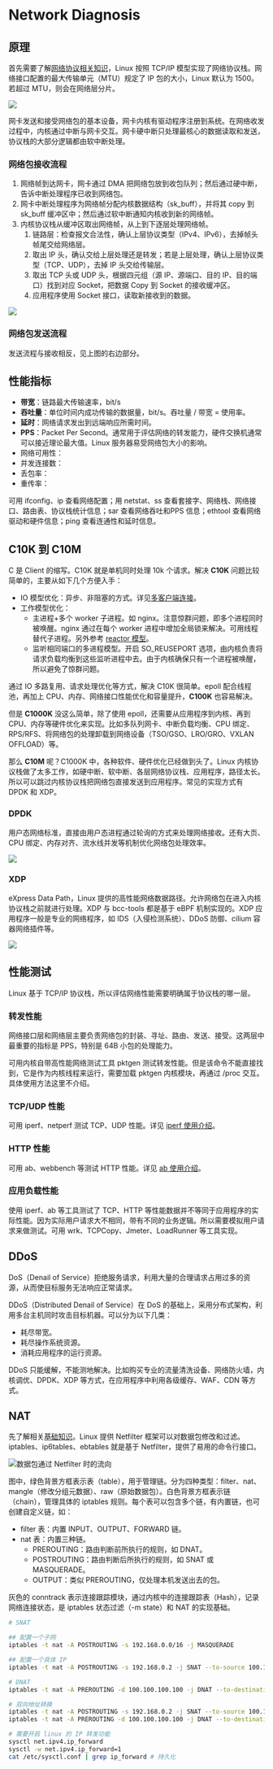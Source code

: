 # Network Diagnosis

## 原理

首先需要了解[网络协议相关知识](../network-protocol/)，Linux 按照 TCP/IP 模型实现了网络协议栈。网络接口配置的最大传输单元（MTU）规定了 IP 包的大小，Linux 默认为 1500。若超过 MTU，则会在网络层分片。

![](../../.gitbook/assets/image%20%28310%29.png)

网卡发送和接受网络包的基本设备，网卡内核有驱动程序注册到系统。在网络收发过程中，内核通过中断与网卡交互。网卡硬中断只处理最核心的数据读取和发送，协议栈的大部分逻辑都由软中断处理。

### 网络包接收流程

1. 网络帧到达网卡，网卡通过 DMA 把网络包放到收包队列；然后通过硬中断，告诉中断处理程序已收到网络包。
2. 网卡中断处理程序为网络帧分配内核数据结构（sk\_buff），并将其 copy 到 sk\_buff 缓冲区中；然后通过软中断通知内核收到新的网络帧。
3. 内核协议栈从缓冲区取出网络帧，从上到下逐层处理网络帧。
   1. 链路层：检查报文合法性，确认上层协议类型（IPv4、IPv6），去掉帧头帧尾交给网络层。
   2. 取出 IP 头，确认交给上层处理还是转发；若是上层处理，确认上层协议类型（TCP、UDP），去掉 IP 头交给传输层。
   3. 取出 TCP 头或 UDP 头，根据四元组（源 IP、源端口、目的 IP、目的端口）找到对应 Socket，把数据 Copy 到 Socket 的接收缓冲区。
   4. 应用程序使用 Socket 接口，读取新接收到的数据。

![](../../.gitbook/assets/image%20%28312%29.png)

### 网络包发送流程

发送流程与接收相反，见上图的右边部分。

## 性能指标

* **带宽**：链路最大传输速率，bit/s
* **吞吐量**：单位时间内成功传输的数据量，bit/s。吞吐量 / 带宽 = 使用率。
* **延时**：网络请求发出到远端响应所需时间。
* **PPS**：Packet Per Second。通常用于评估网络的转发能力，硬件交换机通常可以接近理论最大值。Linux 服务器易受网络包大小的影响。
* 网络可用性：
* 并发连接数：
* 丢包率：
* 重传率：

可用 ifconfig、ip 查看网络配置；用 netstat、ss 查看套接字、网络栈、网络接口、路由表、协议栈统计信息；sar 查看网络吞吐和PPS 信息；ethtool 查看网络驱动和硬件信息；ping 查看连通性和延时信息。

## C10K 到 C10M

C 是 Client 的缩写。C10K 就是单机同时处理 10k 个请求。解决 **C10K** 问题比较简单的，主要从如下几个方便入手：

* IO 模型优化：异步、非阻塞的方式。详见[多客户端连接](../network-protocol/transport-layer.md#duo-ke-hu-duan-lian-jie)。
* 工作模型优化：
  * 主进程+多个 worker 子进程。如 nginx。注意惊群问题，即多个进程同时被唤醒。nginx 通过在每个 worker 进程中增加全局锁来解决。可用线程替代子进程。另外参考 [reactor 模型](../../java/tuning/programming.md#nio)。
  * 监听相同端口的多进程模型。开启 SO\_REUSEPORT 选项，由内核负责将请求负载均衡到这些监听进程中去。由于内核确保只有一个进程被唤醒，所以避免了惊群问题。

通过 IO 多路复用、请求处理优化等方式，解决 C10K 很简单。epoll 配合线程池，再加上 CPU、内存、网络接口性能优化和容量提升，**C100K** 也容易解决。

但是 **C1000K** 没这么简单，除了使用 epoll，还需要从应用程序到内核、再到 CPU、内存等硬件优化来实现。比如多队列网卡、中断负载均衡、CPU 绑定、RPS/RFS、将网络包的处理卸载到网络设备（TSO/GSO、LRO/GRO、VXLAN OFFLOAD）等。

那么 **C10M** 呢？C1000K 中，各种软件、硬件优化已经做到头了。Linux 内核协议栈做了太多工作，如硬中断、软中断、各层网络协议栈、应用程序，路径太长。所以可以跳过内核协议栈把网络包直接发送到应用程序。常见的实现方式有 DPDK 和 XDP。

### DPDK

用户态网络标准，直接由用户态进程通过轮询的方式来处理网络接收。还有大页、CPU 绑定、内存对齐、流水线并发等机制优化网络包处理效率。

![](../../.gitbook/assets/image%20%28311%29.png)

### XDP

eXpress Data Path，Linux 提供的高性能网络数据路径。允许网络包在进入内核协议栈之前就进行处理。XDP 与 bcc-tools 都是基于 eBPF 机制实现的。XDP 应用程序一般是专业的网络程序，如 IDS（入侵检测系统）、DDoS 防御、cilium 容器网络插件等。

![](../../.gitbook/assets/image%20%28309%29.png)

## 性能测试

Linux 基于 TCP/IP 协议栈，所以评估网络性能需要明确属于协议栈的哪一层。

### 转发性能

网络接口层和网络层主要负责网络包的封装、寻址、路由、发送、接受。这两层中最重要的指标是 PPS，特别是 64B 小包的处理能力。

可用内核自带高性能网络测试工具 pktgen 测试转发性能。但是该命令不能直接找到，它是作为内核线程来运行，需要加载 pktgen 内核模块，再通过 /proc 交互。具体使用方法这里不介绍。

### TCP/UDP 性能

可用 iperf、netperf 测试 TCP、UDP 性能。详见 [iperf 使用介绍](diagnostic-tools.md#iperf)。

### HTTP 性能

可用 ab、webbench 等测试 HTTP 性能。详见 [ab 使用介绍](diagnostic-tools.md#ab)。

### 应用负载性能

使用 iperf、ab 等工具测试了 TCP、HTTP 等性能数据并不等同于应用程序的实际性能。因为实际用户请求大不相同，带有不同的业务逻辑。所以需要模拟用户请求来做测试。可用 wrk、TCPCopy、Jmeter、LoadRunner 等工具实现。

## DDoS

DoS（Denail of Service）拒绝服务请求，利用大量的合理请求占用过多的资源，从而使目标服务无法响应正常请求。

DDoS（Distributed Denail of Service）在 DoS 的基础上，采用分布式架构，利用多台主机同时攻击目标机器。可以分为以下几类：

* 耗尽带宽。
* 耗尽操作系统资源。
* 消耗应用程序的运行资源。

DDoS 只能缓解，不能测地解决。比如购买专业的流量清洗设备、网络防火墙，内核调优、DPDK、XDP 等方式，在应用程序中利用各级缓存、WAF、CDN 等方式。

## NAT

先了解相关[基础知识](../network-protocol/network-layer.md#nat-wang-guan)。Linux 提供 Netfilter 框架可以对数据包修改和过滤。iptables、ip6tables、ebtables 就是基于 Netfilter，提供了易用的命令行接口。

![&#x6570;&#x636E;&#x5305;&#x901A;&#x8FC7; Netfilter &#x65F6;&#x7684;&#x6D41;&#x5411;](../../.gitbook/assets/image%20%28316%29.png)

图中，绿色背景方框表示表（table），用于管理链。分为四种类型：filter、nat、mangle（修改分组元数据）、raw（原始数据包）。白色背景方框表示链（chain），管理具体的 iptables 规则。每个表可以包含多个链，有内置链，也可创建自定义链，如：

* filter 表：内置 INPUT、OUTPUT、FORWARD 链。
* nat 表：内置三种链。
  * PREROUTING：路由判断前所执行的规则，如 DNAT。
  * POSTROUTING：路由判断后所执行的规则，如 SNAT 或 MASQUERADE。
  * OUTPUT：类似 PREROUTING，仅处理本机发送出去的包。

灰色的 conntrack 表示连接跟踪模块，通过内核中的连接跟踪表（Hash），记录网络连接状态，是 iptables 状态过滤（-m state）和 NAT 的实现基础。

```bash
# SNAT

## 配置一个子网
iptables -t nat -A POSTROUTING -s 192.168.0.0/16 -j MASQUERADE

## 配置一个具体 IP
iptables -t nat -A POSTROUTING -s 192.168.0.2 -j SNAT --to-source 100.100.100.100

# DNAT
iptables -t nat -A PREROUTING -d 100.100.100.100 -j DNAT --to-destination 192.168.0.2

# 双向地址转换
iptables -t nat -A POSTROUTING -s 192.168.0.2 -j SNAT --to-source 100.100.100.100
iptables -t nat -A PREROUTING -d 100.100.100.100 -j DNAT --to-destination 192.168.0.2

# 需要开启 linux 的 IP 转发功能
sysctl net.ipv4.ip_forward
sysctl -w net.ipv4.ip_forward=1
cat /etc/sysctl.conf | grep ip_forward # 持久化
```

